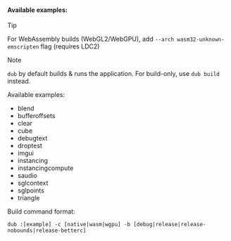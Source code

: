 #### Available examples:

> [!TIP]
> For WebAssembly builds (WebGL2/WebGPU), add `--arch wasm32-unknown-emscripten` flag (requires LDC2)

>[!NOTE]
> `dub` by default builds & runs the application.
> For build-only, use `dub build` instead.

Available examples:
- blend
- bufferoffsets
- clear
- cube
- debugtext
- droptest
- imgui
- instancing
- instancingcompute
- saudio
- sglcontext
- sglpoints
- triangle

Build command format:
```console
dub :[example] -c [native|wasm|wgpu] -b [debug|release|release-nobounds|release-betterc]
```
